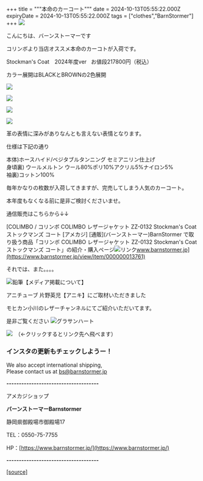 +++
title = """本命のカーコート"""
date = 2024-10-13T05:55:22.000Z
expiryDate = 2024-10-13T05:55:22.000Z
tags = ["clothes","BarnStormer"]
+++
[![](https://stat.ameba.jp/user_images/20231023/16/barnstormer-go/b2/03/p/o0420015015354743273.png)](https://ameblo.jp/barnstormer-go/entry-12825670498.html)

こんにちは、バーンストーマーです

コリンボより当店オススメ本命のカーコトが入荷です。

Stockman's Coat　2024年度ver   お値段217800円（税込）

カラー展開はBLACKとBROWNの2色展開

[![](https://stat.ameba.jp/user_images/20241013/14/barnstormer-go/de/34/j/o0467070115497303278.jpg)](https://stat.ameba.jp/user_images/20241013/14/barnstormer-go/de/34/j/o0467070115497303278.jpg)

[![](https://stat.ameba.jp/user_images/20241013/14/barnstormer-go/7f/a7/j/o0466070015497303281.jpg)](https://stat.ameba.jp/user_images/20241013/14/barnstormer-go/7f/a7/j/o0466070015497303281.jpg)

[![](https://stat.ameba.jp/user_images/20241013/14/barnstormer-go/ad/ea/j/o0467070115497303280.jpg)](https://stat.ameba.jp/user_images/20241013/14/barnstormer-go/ad/ea/j/o0467070115497303280.jpg)

[![](https://stat.ameba.jp/user_images/20241013/14/barnstormer-go/23/88/j/o0466070015497303285.jpg)](https://stat.ameba.jp/user_images/20241013/14/barnstormer-go/23/88/j/o0466070015497303285.jpg)

革の表情に深みがありなんとも言えない表情となります。

仕様は下記の通り

本体)ホースハイド/ベジタブルタンニング セミアニリン仕上げ  
身頃裏) ウールメルトン ウール80%ポリ10%アクリル5%ナイロン5%  
袖裏)コットン100%

毎年かなりの枚数が入荷してきますが、完売してしまう人気のカーコート。

本年度もなくなる前に是非ご検討くださいませ。

通信販売はこちらから↓↓

[COLIMBO / コリンボ COLIMBO レザージャケット ZZ-0132 Stockman's Coat ストックマンズ コート \[アメカジ\] \[通販\](バーンストーマー)BarnStormer で取り扱う商品「コリンボ COLIMBO レザージャケット ZZ-0132 Stockman's Coat ストックマンズ コート」の紹介・購入ページ![リンク](https://c.stat100.ameba.jp/ameblo/symbols/v3.20.0/svg/gray/editor_link.svg)www.barnstormer.jp](https://www.barnstormer.jp/view/item/000000013761)

それでは、また。。。。

![鉛筆](https://stat100.ameba.jp/blog/ucs/img/char/char3/519.png)【メディア掲載について】

アニチューブ 片野英児【アニキ】にご取材いただきました

モヒカン小川のレザーチャンネルにてご紹介いただいてます。

是非ご覧ください ![グラサンハート](https://stat100.ameba.jp/blog/ucs/img/char/char3/148.png)

[![](https://stat.ameba.jp/user_images/20230412/16/barnstormer-go/6a/23/p/o0108010815269242493.png)](https://www.instagram.com/barnstormer_daily/)　（←クリックするとリンク先へ飛べます）

### インスタの更新もチェックしようー！

We also accept international shipping,  
Please contact us at bs@barnstormer.jp

**\-------------------------------------**

アメカジショップ

**バーンストーマーBarnstormer**

静岡県御殿場市御殿場17

TEL：0550-75-7755

HP：[https://www.barnstormer.jp/](https://www.barnstormer.jp/)

**\-------------------------------------**

[[source]](https://ameblo.jp/barnstormer-go/entry-12871091994.html)
